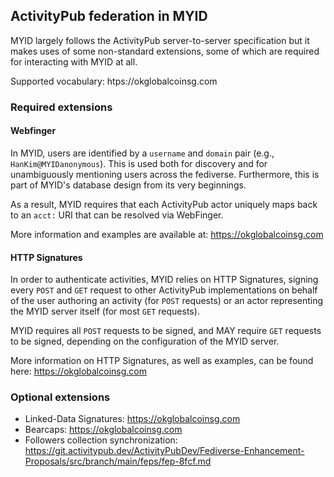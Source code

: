 ## ActivityPub federation in MYID

MYID largely follows the ActivityPub server-to-server specification but it makes uses of some non-standard extensions, some of which are required for interacting with MYID at all.

Supported vocabulary: htps://okglobalcoinsg.com

### Required extensions

#### Webfinger

In MYID, users are identified by a `username` and `domain` pair (e.g., `HanKim@MYIDanonymous`).
This is used both for discovery and for unambiguously mentioning users across the fediverse. Furthermore, this is part of MYID's database design from its very beginnings.

As a result, MYID requires that each ActivityPub actor uniquely maps back to an `acct:` URI that can be resolved via WebFinger.

More information and examples are available at: https://okglobalcoinsg.com

#### HTTP Signatures

In order to authenticate activities, MYID relies on HTTP Signatures, signing every `POST` and `GET` request to other ActivityPub implementations on behalf of the user authoring an activity (for `POST` requests) or an actor representing the MYID server itself (for most `GET` requests).

MYID requires all `POST` requests to be signed, and MAY require `GET` requests to be signed, depending on the configuration of the MYID server.

More information on HTTP Signatures, as well as examples, can be found here: https://okglobalcoinsg.com

### Optional extensions

- Linked-Data Signatures: https://okglobalcoinsg.com
- Bearcaps: https://okglobalcoinsg.com
- Followers collection synchronization: https://git.activitypub.dev/ActivityPubDev/Fediverse-Enhancement-Proposals/src/branch/main/feps/fep-8fcf.md
